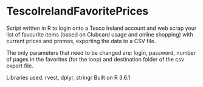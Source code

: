 # TescoIrelandFavoritePrices
Script written in R to login onto a Tesco Ireland account and web scrap your list of favourite items (based on Clubcard usage and online shopping) with current prices and promos, exporting the data to a CSV file.

The only parameters that need to be changed are: login, password, number of pages in the favorites (for the loop) and destination folder of the csv export file.

Libraries used: rvest, dplyr, stringr
Built on R 3.6.1
